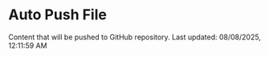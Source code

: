 # Auto Push File

Content that will be pushed to GitHub repository.
Last updated: 08/08/2025, 12:11:59 AM